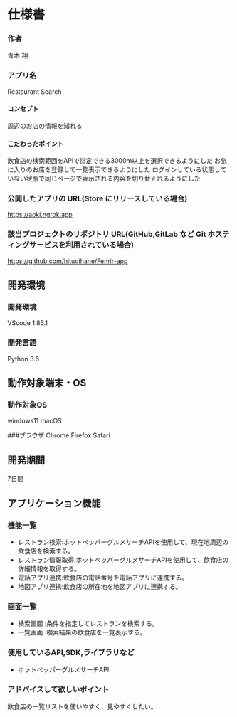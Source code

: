 # 仕様書

### 作者
青木 翔
### アプリ名
Restaurant Search

#### コンセプト
周辺のお店の情報を知れる

#### こだわったポイント
飲食店の検索範囲をAPIで指定できる3000m以上を選択できるようにした
お気に入りのお店を登録して一覧表示できるようにした
ログインしている状態していない状態で同じページで表示される内容を切り替えれるようにした

### 公開したアプリの URL(Store にリリースしている場合)
https://aoki.ngrok.app

### 該当プロジェクトのリポジトリ URL(GitHub,GitLab など Git ホスティングサービスを利用されている場合)
https://github.com/hitugihane/Fenrir-app

## 開発環境
### 開発環境
VScode 1.85.1

### 開発言語
Python 3.6

## 動作対象端末・OS
### 動作対象OS
windows11
macOS

###ブラウザ
Chrome
Firefox
Safari

## 開発期間
7日間

## アプリケーション機能

### 機能一覧
- レストラン検索:ホットペッパーグルメサーチAPIを使用して、現在地周辺の飲食店を検索する。
- レストラン情報取得:ホットペッパーグルメサーチAPIを使用して、飲食店の詳細情報を取得する。
- 電話アプリ連携:飲食店の電話番号を電話アプリに連携する。
- 地図アプリ連携:飲食店の所在地を地図アプリに連携する。

### 画面一覧
- 検索画面 :条件を指定してレストランを検索する。
- 一覧画面 :検索結果の飲食店を一覧表示する。

### 使用しているAPI,SDK,ライブラリなど
- ホットペッパーグルメサーチAPI

### アドバイスして欲しいポイント
飲食店の一覧リストを使いやすく、見やすくしたい。
